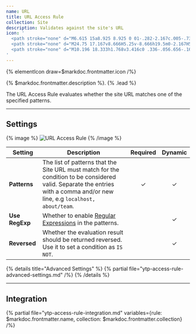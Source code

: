 ```yaml
---
name: URL
title: URL Access Rule
collection: Site
description: Validates against the site's URL
icon: '
  <path stroke="none" d="M6.615 15a8.925 8.925 0 01-.282-2.167c.005-.73.1-1.458.282-2.166h3.662a17.823 17.823 0 00-.152 2.166c.007.725.057 1.448.152 2.167h2.188a15.958 15.958 0 01-.173-2.167c.008-.725.065-1.449.173-2.166h5.07c.108.717.165 1.441.173 2.166-.008.726-.066 1.45-.173 2.167h2.188c.095-.719.145-1.442.152-2.167a17.823 17.823 0 00-.152-2.166h3.662c.182.708.277 1.435.282 2.166A8.925 8.925 0 0123.385 15l2.448 1.083v-3.25C25.833 6.89 20.943 2 15 2 9.057 2 4.167 6.89 4.167 12.833v3.25L6.615 15zm15.882-6.5H19.3a16.953 16.953 0 00-1.495-3.857 8.703 8.703 0 014.69 3.857zM15 4.21a15.27 15.27 0 012.07 4.29h-4.14A15.27 15.27 0 0115 4.21zm-2.806.433A16.953 16.953 0 0010.7 8.5H7.503a8.657 8.657 0 014.691-3.857z"/>
  <path stroke="none" d="M24.75 17.167v8.666H5.25v-8.666h19.5m0-2.167H5.25a2.177 2.177 0 00-2.167 2.167v8.666c0 1.19.978 2.167 2.167 2.167h19.5a2.177 2.177 0 002.167-2.167v-8.666A2.177 2.177 0 0024.75 15z"/>
  <path stroke="none" d="M10.196 18.333h1.768v3.416c0 .336-.056.656-.16.96-.104.296-.272.56-.496.784a1.967 1.967 0 01-.712.48c-.344.128-.752.192-1.232.192-.28 0-.584-.024-.912-.064-.336-.04-.608-.112-.832-.232a2.15 2.15 0 01-.608-.488 1.929 1.929 0 01-.376-.664 3.63 3.63 0 01-.16-.968v-3.416h1.76v3.496c0 .312.088.56.264.736.176.176.416.264.72.264s.544-.088.72-.264c.168-.168.256-.416.256-.736v-3.496zM13.156 24.061v-5.728h2.952c.544 0 .96.048 1.256.144.288.088.52.264.696.52.176.256.264.56.264.928 0 .32-.064.592-.2.824-.136.232-.32.416-.56.56-.152.088-.36.168-.624.224.216.072.368.144.464.208.064.048.16.152.28.304.128.152.208.272.248.352l.856 1.664h-2l-.944-1.752c-.12-.224-.224-.368-.32-.44a.748.748 0 00-.432-.136h-.16v2.328h-1.776zm1.776-3.408h.752c.08 0 .232-.024.464-.08a.425.425 0 00.288-.176.548.548 0 00.112-.336.522.522 0 00-.176-.424c-.12-.096-.336-.144-.656-.144h-.784v1.16zM19.355 18.333h1.768v4.32h2.768v1.408h-4.536v-5.728z"/>
'
---
```


{% elementIcon draw=$markdoc.frontmatter.icon /%}

{% $markdoc.frontmatter.description %}. {% .lead %}

The URL Access Rule evaluates whether the site URL matches one of the specified patterns.

---

## Settings

{% image %}
![URL Access Rule](/next/assets/ytp/access/rule-url.webp)
{% /image %}

| Setting | Description | Required | Dynamic |
| ------- | ----------- | :------: | :-----: |
| **Patterns** | The list of patterns that the Site URL must match for the condition to be considered valid. Separate the entries with a comma and/or new line, e.g `localhost, about/team`. | &#x2713; | &#x2713; |
| **Use RegExp** | Whether to enable [Regular Expressions](https://regex101.com) in the patterns. | | &#x2713; |
| **Reversed** | Whether the evaluation result should be returned reversed. Use it to set a condition as `IS NOT`. | | &#x2713; |

{% details title="Advanced Settings" %}
    {% partial file="ytp-access-rule-advanced-settings.md" /%}
{% /details %}

---

## Integration

{% partial file="ytp-access-rule-integration.md" variables={rule: $markdoc.frontmatter.name, collection: $markdoc.frontmatter.collection} /%}
